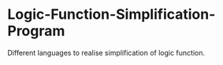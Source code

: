 # Logic-Function-Simplification-Program
Different languages to realise simplification of logic function.
